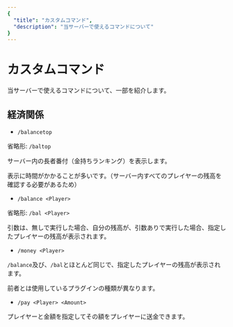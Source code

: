 ```yaml
---
{
  "title": "カスタムコマンド",
  "description": "当サーバーで使えるコマンドについて"
}
---
```


# カスタムコマンド

当サーバーで使えるコマンドについて、一部を紹介します。

## 経済関係

- `/balancetop`

省略形: `/baltop`

サーバー内の長者番付（金持ちランキング）を表示します。

表示に時間がかかることが多いです。（サーバー内すべてのプレイヤーの残高を確認する必要があるため）

- `/balance <Player>`

省略形: `/bal <Player>`

引数は、無しで実行した場合、自分の残高が、引数ありで実行した場合、指定したプレイヤーの残高が表示されます。

- `/money <Player>`

`/balance`及び、`/bal`とほとんど同じで、指定したプレイヤーの残高が表示されます。

前者とは使用しているプラグインの種類が異なります。

- `/pay <Player> <Amount>`

プレイヤーと金額を指定してその額をプレイヤーに送金できます。
